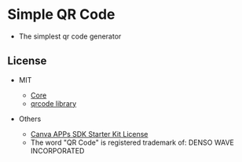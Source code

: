 # Simple QR Code


- The simplest qr code generator




## License


- MIT
    - [Core](src/core/LICENSE.md)
    - [qrcode library](https://www.npmjs.com/package/qrcode)

- Others
  - [Canva APPs SDK Starter Kit License](LICENSE.md)
  - The word "QR Code" is registered trademark of: DENSO WAVE INCORPORATED